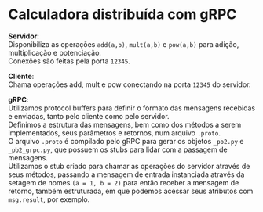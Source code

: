# Calculadora distribuída com gRPC

**Servidor**:  
Disponibiliza as operações ```add(a,b)```, ```mult(a,b)``` e ```pow(a,b)``` para adição, multiplicação e potenciação.  
Conexões são feitas pela porta ```12345```.  

**Cliente**:  
Chama operações add, mult e pow conectando na porta ```12345``` do servidor.

**gRPC**:  
Utilizamos protocol buffers para definir o formato das mensagens recebidas e enviadas, tanto pelo cliente como pelo servidor.  
Definimos a estrutura das mensagens, bem como dos métodos a serem implementados, seus parâmetros e retornos, num arquivo ```.proto```.  
O arquivo ```.proto``` é compilado pelo gRPC para gerar os objetos ```_pb2.py``` e ```_pb2_grpc.py```, que possuem os stubs para lidar com a passagem de mensagens.  
Utilizamos o stub criado para chamar as operações do servidor através de seus métodos, passando a mensagem de entrada instanciada através da setagem de nomes ```(a = 1, b = 2)``` para então receber a mensagem de retorno, também estruturada, em que podemos acessar seus atributos com ```msg.result```, por exemplo.
